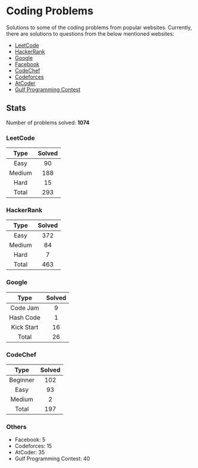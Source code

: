 # Coding Problems

Solutions to some of the coding problems from popular websites. Currently, there are solutions to questions from the below mentioned websites:

*	[LeetCode](LeetCode/ "LeetCode")
*	[HackerRank](HackerRank/ "HackerRank")
*	[Google](Google/ "Google's Coding Competitions")
*	[Facebook](Facebook/ "Facebook's Coding Competitions")
*	[CodeChef](CodeChef/ "CodeChef")
*	[Codeforces](Codeforces/ "Codeforces")
*	[AtCoder](AtCoder/ "AtCoder")
*	[Gulf Programming Contest](Gulf%20Programming%20Contest/ "GPC")

## Stats

Number of problems solved: **1074**

### LeetCode

| Type   | Solved |
|:------:|:------:|
| Easy   | 90     |
| Medium | 188    |
| Hard   | 15     |
| Total  | 293    |

### HackerRank

| Type   | Solved |
|:------:|:------:|
| Easy 	 | 372    |
| Medium | 84     |
| Hard 	 | 7      |
| Total	 | 463    |

### Google

| Type       | Solved |
|:----------:|:------:|
| Code Jam   | 9      |
| Hash Code  | 1      |
| Kick Start | 16     |
| Total      | 26     |

### CodeChef

| Type      | Solved |
|:---------:|:------:|
| Beginner  | 102    |
| Easy      | 93     |
| Medium    | 2      |
| Total     | 197    |

### Others

* Facebook: 5
* Codeforces: 15
* AtCoder: 35
* Gulf Programming Contest: 40